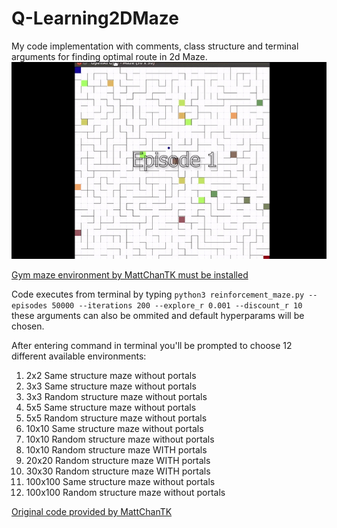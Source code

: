 # Q-Learning2DMaze
My code implementation with comments, class structure and terminal arguments for finding optimal route in 2d Maze.
![Alt Text](https://github.com/rafmph/Q-Learning2DMaze/blob/master/mazeexample.gif)

[Gym maze environment by MattChanTK must be installed](https://github.com/MattChanTK/gym-maze)

Code executes from terminal by typing `python3 reinforcement_maze.py --episodes 50000 --iterations 200 --explore_r 0.001 --discount_r 10` these arguments can also be ommited and default hyperparams will be chosen.

After entering command in terminal you'll be prompted to choose 12 different available environments:

1. 2x2 Same structure maze without portals
2. 3x3 Same structure maze without portals
3. 3x3 Random structure maze without portals
4. 5x5 Same structure maze without portals
5. 5x5 Random structure maze without portals
6. 10x10 Same structure maze without portals
7. 10x10 Random structure maze without portals
8. 10x10 Random structure maze WITH portals
9. 20x20 Random structure maze WITH portals
10. 30x30 Random structure maze WITH portals
11. 100x100 Same structure maze without portals
12. 100x100 Random structure maze without portals

[Original code provided by MattChanTK](https://github.com/MattChanTK/ai-gym/blob/master/maze_2d/maze_2d_q_learning.py)
